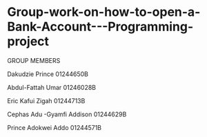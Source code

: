 # Group-work-on-how-to-open-a-Bank-Account---Programming-project
GROUP MEMBERS

Dakudzie Prince 01244650B

Abdul-Fattah Umar 01246028B

Eric Kafui Zigah 01244713B

Cephas Adu -Gyamfi Addison 01244629B

Prince Adokwei Addo 01244571B
